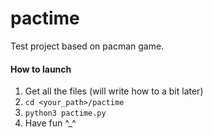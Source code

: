 # pactime
Test project based on pacman game.

#### How to launch
1. Get all the files (will write how to a bit later)
2. `cd <your_path>/pactime`
3. `python3 pactime.py`
4. Have fun ^_^
